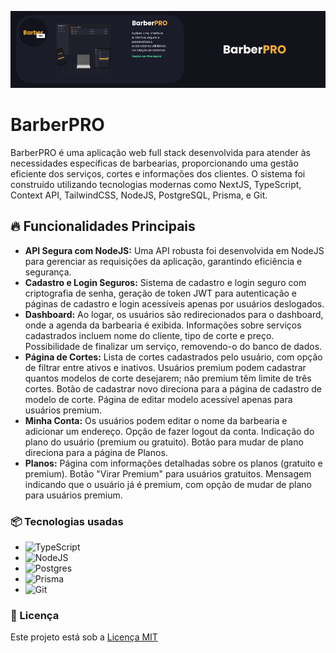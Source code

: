 ![Logo do projeto](https://raw.githubusercontent.com/oMatheus-Farias/webbarberpro/main/public/mockup-BarberPRO.png)

# BarberPRO

BarberPRO é uma aplicação web full stack desenvolvida para atender às necessidades específicas de barbearias, proporcionando uma gestão eficiente dos serviços, cortes e informações dos clientes. O sistema foi construído utilizando tecnologias modernas como NextJS, TypeScript, Context API, TailwindCSS, NodeJS, PostgreSQL, Prisma, e Git.

## 🔥 Funcionalidades Principais

- **API Segura com NodeJS:** Uma API robusta foi desenvolvida em NodeJS para gerenciar as requisições da aplicação, garantindo eficiência e segurança.
- **Cadastro e Login Seguros:** Sistema de cadastro e login seguro com criptografia de senha, geração de token JWT para autenticação e páginas de cadastro e login acessíveis apenas por usuários deslogados.
- **Dashboard:** Ao logar, os usuários são redirecionados para o dashboard, onde a agenda da barbearia é exibida. Informações sobre serviços cadastrados incluem nome do cliente, tipo de corte e preço. Possibilidade de finalizar um serviço, removendo-o do banco de dados.
- **Página de Cortes:** Lista de cortes cadastrados pelo usuário, com opção de filtrar entre ativos e inativos. Usuários premium podem cadastrar quantos modelos de corte desejarem; não premium têm limite de três cortes. Botão de cadastrar novo direciona para a página de cadastro de modelo de corte.
Página de editar modelo acessível apenas para usuários premium.
- **Minha Conta:** Os usuários podem editar o nome da barbearia e adicionar um endereço. Opção de fazer logout da conta. Indicação do plano do usuário (premium ou gratuito). Botão para mudar de plano direciona para a página de Planos.
- **Planos:** Página com informações detalhadas sobre os planos (gratuito e premium). Botão "Virar Premium" para usuários gratuitos. Mensagem indicando que o usuário já é premium, com opção de mudar de plano para usuários premium.

### 📦 Tecnologias usadas

* ![TypeScript](https://img.shields.io/badge/typescript-%23007ACC.svg?style=for-the-badge&logo=typescript&logoColor=white)
* ![NodeJS](https://img.shields.io/badge/node.js-6DA55F?style=for-the-badge&logo=node.js&logoColor=white)
* ![Postgres](https://img.shields.io/badge/postgres-%23316192.svg?style=for-the-badge&logo=postgresql&logoColor=white)
* ![Prisma](https://img.shields.io/badge/Prisma-3982CE?style=for-the-badge&logo=Prisma&logoColor=white)
* ![Git](https://img.shields.io/badge/git-%23F05033.svg?style=for-the-badge&logo=git&logoColor=white)

### 📄 Licença

Este projeto está sob a [Licença MIT](https://github.com/git/git-scm.com/blob/main/MIT-LICENSE.txt)
